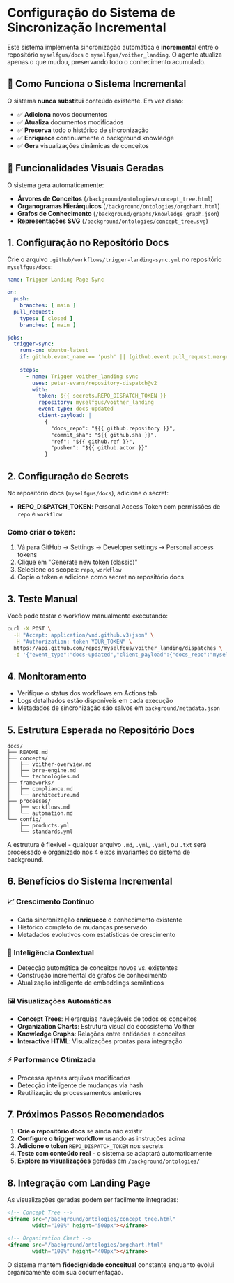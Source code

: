 # Configuração do Sistema de Sincronização Incremental

Este sistema implementa sincronização automática e **incremental** entre o repositório `myselfgus/docs` e `myselfgus/voither_landing`. O agente atualiza apenas o que mudou, preservando todo o conhecimento acumulado.

## 🔄 Como Funciona o Sistema Incremental

O sistema **nunca substitui** conteúdo existente. Em vez disso:
- ✅ **Adiciona** novos documentos
- ✅ **Atualiza** documentos modificados
- ✅ **Preserva** todo o histórico de sincronização 
- ✅ **Enriquece** continuamente o background knowledge
- ✅ **Gera** visualizações dinâmicas de conceitos

## 🌳 Funcionalidades Visuais Geradas

O sistema gera automaticamente:
- **Árvores de Conceitos** (`/background/ontologies/concept_tree.html`)
- **Organogramas Hierárquicos** (`/background/ontologies/orgchart.html`)
- **Grafos de Conhecimento** (`/background/graphs/knowledge_graph.json`)
- **Representações SVG** (`/background/ontologies/concept_tree.svg`)

## 1. Configuração no Repositório Docs

Crie o arquivo `.github/workflows/trigger-landing-sync.yml` no repositório `myselfgus/docs`:

```yaml
name: Trigger Landing Page Sync

on:
  push:
    branches: [ main ]
  pull_request:
    types: [ closed ]
    branches: [ main ]

jobs:
  trigger-sync:
    runs-on: ubuntu-latest
    if: github.event_name == 'push' || (github.event.pull_request.merged == true)
    
    steps:
      - name: Trigger voither_landing sync
        uses: peter-evans/repository-dispatch@v2
        with:
          token: ${{ secrets.REPO_DISPATCH_TOKEN }}
          repository: myselfgus/voither_landing
          event-type: docs-updated
          client-payload: |
            {
              "docs_repo": "${{ github.repository }}",
              "commit_sha": "${{ github.sha }}",
              "ref": "${{ github.ref }}",
              "pusher": "${{ github.actor }}"
            }
```

## 2. Configuração de Secrets

No repositório docs (`myselfgus/docs`), adicione o secret:

- **REPO_DISPATCH_TOKEN**: Personal Access Token com permissões de `repo` e `workflow`

### Como criar o token:
1. Vá para GitHub → Settings → Developer settings → Personal access tokens
2. Clique em "Generate new token (classic)"
3. Selecione os scopes: `repo`, `workflow`
4. Copie o token e adicione como secret no repositório docs

## 3. Teste Manual

Você pode testar o workflow manualmente executando:

```bash
curl -X POST \
  -H "Accept: application/vnd.github.v3+json" \
  -H "Authorization: token YOUR_TOKEN" \
  https://api.github.com/repos/myselfgus/voither_landing/dispatches \
  -d '{"event_type":"docs-updated","client_payload":{"docs_repo":"myselfgus/docs"}}'
```

## 4. Monitoramento

- Verifique o status dos workflows em Actions tab
- Logs detalhados estão disponíveis em cada execução
- Metadados de sincronização são salvos em `background/metadata.json`

## 5. Estrutura Esperada no Repositório Docs

```
docs/
├── README.md
├── concepts/
│   ├── voither-overview.md
│   ├── brre-engine.md
│   └── technologies.md
├── frameworks/
│   ├── compliance.md
│   └── architecture.md
├── processes/
│   ├── workflows.md
│   └── automation.md
└── config/
    ├── products.yml
    └── standards.yml
```

A estrutura é flexível - qualquer arquivo `.md`, `.yml`, `.yaml`, ou `.txt` será processado e organizado nos 4 eixos invariantes do sistema de background.

## 6. Benefícios do Sistema Incremental

### 📈 Crescimento Contínuo
- Cada sincronização **enriquece** o conhecimento existente
- Histórico completo de mudanças preservado
- Metadados evolutivos com estatísticas de crescimento

### 🎯 Inteligência Contextual  
- Detecção automática de conceitos novos vs. existentes
- Construção incremental de grafos de conhecimento
- Atualização inteligente de embeddings semânticos

### 🖼️ Visualizações Automáticas
- **Concept Trees**: Hierarquias navegáveis de todos os conceitos
- **Organization Charts**: Estrutura visual do ecossistema Voither
- **Knowledge Graphs**: Relações entre entidades e conceitos
- **Interactive HTML**: Visualizações prontas para integração

### ⚡ Performance Otimizada
- Processa apenas arquivos modificados
- Detecção inteligente de mudanças via hash
- Reutilização de processamentos anteriores

## 7. Próximos Passos Recomendados

1. **Crie o repositório docs** se ainda não existir
2. **Configure o trigger workflow** usando as instruções acima
3. **Adicione o token** `REPO_DISPATCH_TOKEN` nos secrets
4. **Teste com conteúdo real** - o sistema se adaptará automaticamente
5. **Explore as visualizações** geradas em `/background/ontologies/`

## 8. Integração com Landing Page

As visualizações geradas podem ser facilmente integradas:

```html
<!-- Concept Tree -->
<iframe src="/background/ontologies/concept_tree.html" 
        width="100%" height="500px"></iframe>

<!-- Organization Chart -->
<iframe src="/background/ontologies/orgchart.html" 
        width="100%" height="400px"></iframe>
```

O sistema mantém **fidedignidade conceitual** constante enquanto evolui organicamente com sua documentação.